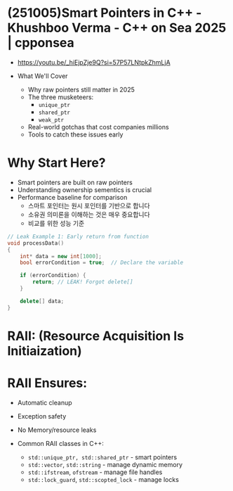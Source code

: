 # (251005)Smart Pointers in C++ - Khushboo Verma - C++ on Sea 2025 | cpponsea
- https://youtu.be/_hiEjpZje9Q?si=57P57LNtpkZhmLjA

- What We'll Cover
  - Why raw pointers still matter in 2025
  - The three musketeers:
    - `unique_ptr`
    - `shared_ptr`
    - `weak_ptr`
  - Real-world gotchas that cost companies millions
  - Tools to catch these issues early

# Why Start Here?
- Smart pointers are built on raw pointers
- Understanding ownership sementics is crucial
- Performance baseline for comparison
  - 스마트 포인터는 원시 포인터를 기반으로 합니다
  - 소유권 의미론을 이해하는 것은 매우 중요합니다
  - 비교를 위한 성능 기준

```cpp
// Leak Example 1: Early return from function
void processData()
{
    int* data = new int[1000];
    bool errorCondition = true;  // Declare the variable

    if (errorCondition) {
        return; // LEAK! Forgot delete[]
    }

    delete[] data;
}
```

# RAII: (Resource Acquisition Is Initiaization)

# RAII Ensures:
  - Automatic cleanup
  - Exception safety
  - No Memory/resource leaks

- Common RAII classes in C++:
  - `std::unique_ptr, std::shared_ptr` - smart pointers
  - `std::vector`, `std::string` - manage dynamic memory
  - `std::ifstream`, `ofstream` - manage file handles
  - `std::lock_guard`, `std::scopted_lock` - manage locks
